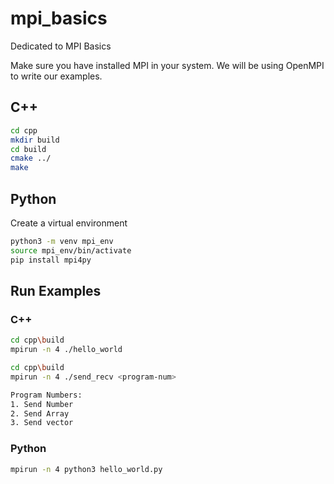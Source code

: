 # mpi_basics

Dedicated to MPI Basics 

Make sure you have installed MPI in your system.  We will be using OpenMPI to write our examples.

## C++

```bash
cd cpp
mkdir build
cd build
cmake ../
make
```

## Python

Create a virtual environment

```bash
python3 -m venv mpi_env
source mpi_env/bin/activate
pip install mpi4py
```

## Run Examples

### C++

```bash
cd cpp\build
mpirun -n 4 ./hello_world
```

```bash
cd cpp\build
mpirun -n 4 ./send_recv <program-num>

Program Numbers:
1. Send Number 
2. Send Array
3. Send vector
```

### Python

```bash
mpirun -n 4 python3 hello_world.py
```
